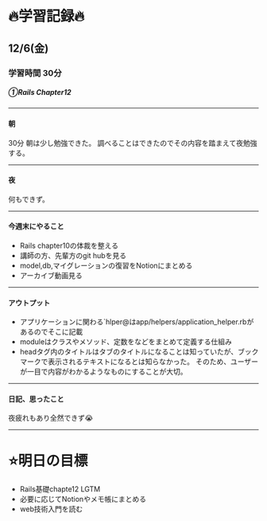 # 🔥学習記録🔥
## 12/6(金)
### 学習時間 30分
##### ①Rails Chapter12

***
#### 朝
30分
朝は少し勉強できた。
調べることはできたのでその内容を踏まえて夜勉強する。

***
#### 夜
何もできず。

***
#### 今週末にやること
- Rails chapter10の体裁を整える
- 講師の方、先輩方のgit hubを見る
- model,db,マイグレーションの復習をNotionにまとめる
- アーカイブ動画見る

***
#### アウトプット
- アプリケーションに関わる`hlper@はapp/helpers/application_helper.rbがあるのでそこに記載
- moduleはクラスやメソッド、定数をなどをまとめて定義する仕組み
- headタグ内のタイトルはタブのタイトルになることは知っていたが、ブックマークで表示されるテキストになるとは知らなかった。
そのため、ユーザーが一目で内容がわかるようなものにすることが大切。

***
#### 日記、思ったこと
夜疲れもあり全然できず😭


***
# ⭐️明日の目標
- Rails基礎chapte12 LGTM
- 必要に応じてNotionやメモ帳にまとめる
- web技術入門を読む
